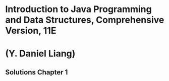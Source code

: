 # Introduction to Java Programming and Data Structures, Comprehensive Version, 11E 
# (Y. Daniel Liang)

## Solutions Chapter 1
